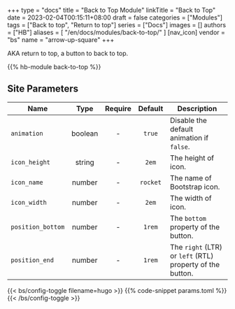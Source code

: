 +++
type = "docs"
title = "Back to Top Module"
linkTitle = "Back to Top"
date = 2023-02-04T00:15:11+08:00
draft = false
categories = ["Modules"]
tags = ["Back to top", "Return to top"]
series = ["Docs"]
images = []
authors = ["HB"]
aliases = [
    "/en/docs/modules/back-to-top/"
]
[nav_icon]
vendor = "bs"
name = "arrow-up-square"
+++

AKA return to top, a button to back to top.

<!--more-->

{{% hb-module back-to-top %}}

## Site Parameters

| Name              |  Type   | Require | Default  | Description                                               |
| ----------------- | :-----: | :-----: | :------: | --------------------------------------------------------- |
| `animation`       | boolean |    -    |  `true`  | Disable the default animation if `false`.                 |
| `icon_height`     | string  |    -    |  `2em`   | The height of icon.                                       |
| `icon_name`       | number  |    -    | `rocket` | The name of Bootstrap icon.                               |
| `icon_width`      | number  |    -    |  `2em`   | The width of icon.                                        |
| `position_bottom` | number  |    -    |  `1rem`  | The `bottom` property of the button.                      |
| `position_end`    | number  |    -    |  `1rem`  | The `right` (LTR) or `left` (RTL) property of the button. |

{{< bs/config-toggle filename=hugo >}}
{{% code-snippet params.toml %}}
{{< /bs/config-toggle >}}
